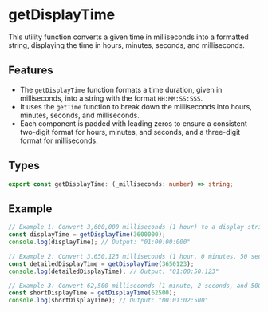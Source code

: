 # getDisplayTime

This utility function converts a given time in milliseconds into a formatted string, displaying the time in hours, minutes, seconds, and milliseconds.

## Features

- The `getDisplayTime` function formats a time duration, given in milliseconds, into a string with the format `HH:MM:SS:SSS`.
- It uses the `getTime` function to break down the milliseconds into hours, minutes, seconds, and milliseconds.
- Each component is padded with leading zeros to ensure a consistent two-digit format for hours, minutes, and seconds, and a three-digit format for milliseconds.

## Types

```typescript
export const getDisplayTime: (_milliseconds: number) => string;
```

## Example

```typescript
// Example 1: Convert 3,600,000 milliseconds (1 hour) to a display string
const displayTime = getDisplayTime(3600000);
console.log(displayTime); // Output: "01:00:00:000"

// Example 2: Convert 3,650,123 milliseconds (1 hour, 0 minutes, 50 seconds, and 123 milliseconds)
const detailedDisplayTime = getDisplayTime(3650123);
console.log(detailedDisplayTime); // Output: "01:00:50:123"

// Example 3: Convert 62,500 milliseconds (1 minute, 2 seconds, and 500 milliseconds)
const shortDisplayTime = getDisplayTime(62500);
console.log(shortDisplayTime); // Output: "00:01:02:500"
```
